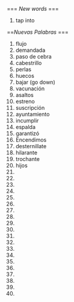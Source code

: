 === *New words* ===

1. tap into

==*Nuevas Palabras* ===

1. flujo
2. demandada
3. paso de cebra
4. cabestrillo
5. perlas
6. huecos
7. bajar (go down)
8. vacunación
9. asaltos
10. estreno
11. suscripción
12. ayuntamiento
13. incumplir
14. espalda
15. garantizó
16. Encendimos
17. desternillate
18. hilarante
19. trochante
20. hijos
21. 
22. 
23. 
24. 
25. 
26. 
27. 
28. 
29. 
30. 
31.     
32. 
33. 
34. 
35. 
36. 
37. 
38. 
39. 
40. 
